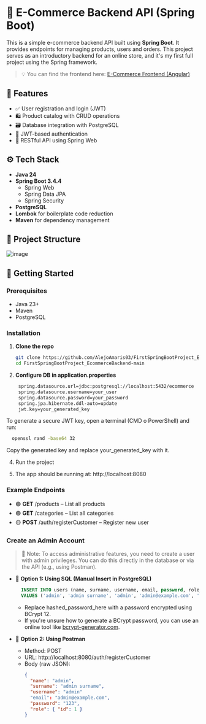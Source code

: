 # 🛒 E-Commerce Backend API (Spring Boot)

This is a simple e-commerce backend API built using **Spring Boot**. It provides endpoints for managing products, users and orders. This project serves as an introductory backend for an online store, and it's my first full project using the Spring framework.

> 💡 You can find the frontend here: [E-Commerce Frontend (Angular)](https://github.com/AlejoAmaris03/FirstSpringBootProject_EcommerceFrontend)

## 📌 Features

- ✅ User registration and login (JWT)
- 🛍️ Product catalog with CRUD operations
- 🗃️ Database integration with PostgreSQL
- 🔐 JWT-based authentication
- 📄 RESTful API using Spring Web

## ⚙️ Tech Stack

- **Java 24**
- **Spring Boot 3.4.4**
  - Spring Web
  - Spring Data JPA
  - Spring Security
- **PostgreSQL**
- **Lombok** for boilerplate code reduction
- **Maven** for dependency management

## 📁 Project Structure
![image](https://github.com/user-attachments/assets/dfe8759b-af8e-4e13-8e9a-9a08c0df3daf)

## 🚀 Getting Started

### Prerequisites

- Java 23+
- Maven
- PostgreSQL

### Installation

1. **Clone the repo**
   ```bash
   git clone https://github.com/AlejoAmaris03/FirstSpringBootProject_EcommerceBackend.git
   cd FirstSpringBootProject_EcommerceBackend-main

2. **Configure DB in application.properties**
   ```bash
    spring.datasource.url=jdbc:postgresql://localhost:5432/ecommerce
    spring.datasource.username=your_user
    spring.datasource.password=your_password
    spring.jpa.hibernate.ddl-auto=update
    jwt.key=your_generated_key
  To generate a secure JWT key, open a terminal (CMD o PowerShell) and run:
  ```bash
    openssl rand -base64 32
  ```
  Copy the generated key and replace your_generated_key with it.

4. Run the project

5. The app should be running at: http://localhost:8080

### Example Endpoints
- 🟢 **GET** /products – List all products
- 🟢 **GET** /categories – List all categories
- 🟡 **POST** /auth/registerCustomer – Register new user

### Create an Admin Account
> 📝 Note: To access administrative features, you need to create a user with admin privileges. You can do this directly in the database or via the API (e.g., using Postman).

- 🔸 **Option 1: Using SQL (Manual Insert in PostgreSQL)**
    ```sql
      INSERT INTO users (name, surname, username, email, password, role_id)
      VALUES ('admin', 'admin surname', 'admin', 'admin@example.com', 'hashed_password_here', 1);
    ```
  
   - Replace hashed_password_here with a password encrypted using BCrypt 12.
   - If you're unsure how to generate a BCrypt password, you can use an online tool like [bcrypt-generator.com](https://www.browserling.com/tools/bcrypt).

- 🔸 **Option 2: Using Postman**
  - Method: POST
  - URL: http://localhost:8080/auth/registerCustomer
  - Body (raw JSON):
    ```json
    {
      "name": "admin",
      "surname": "admin surname",
      "username": "admin"
      "email": "admin@example.com",
      "password": "123",
      "role": { "id": 1 }
    }
